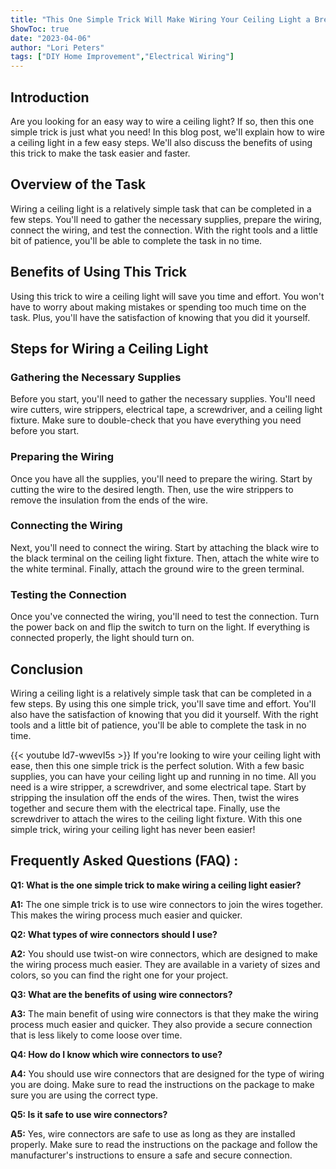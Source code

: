 ```yaml
---
title: "This One Simple Trick Will Make Wiring Your Ceiling Light a Breeze!"
ShowToc: true 
date: "2023-04-06"
author: "Lori Peters" 
tags: ["DIY Home Improvement","Electrical Wiring"]
---
```

## Introduction
Are you looking for an easy way to wire a ceiling light? If so, then this one simple trick is just what you need! In this blog post, we'll explain how to wire a ceiling light in a few easy steps. We'll also discuss the benefits of using this trick to make the task easier and faster. 

## Overview of the Task
Wiring a ceiling light is a relatively simple task that can be completed in a few steps. You'll need to gather the necessary supplies, prepare the wiring, connect the wiring, and test the connection. With the right tools and a little bit of patience, you'll be able to complete the task in no time.

## Benefits of Using This Trick
Using this trick to wire a ceiling light will save you time and effort. You won't have to worry about making mistakes or spending too much time on the task. Plus, you'll have the satisfaction of knowing that you did it yourself.

## Steps for Wiring a Ceiling Light

### Gathering the Necessary Supplies
Before you start, you'll need to gather the necessary supplies. You'll need wire cutters, wire strippers, electrical tape, a screwdriver, and a ceiling light fixture. Make sure to double-check that you have everything you need before you start.

### Preparing the Wiring
Once you have all the supplies, you'll need to prepare the wiring. Start by cutting the wire to the desired length. Then, use the wire strippers to remove the insulation from the ends of the wire.

### Connecting the Wiring
Next, you'll need to connect the wiring. Start by attaching the black wire to the black terminal on the ceiling light fixture. Then, attach the white wire to the white terminal. Finally, attach the ground wire to the green terminal.

### Testing the Connection
Once you've connected the wiring, you'll need to test the connection. Turn the power back on and flip the switch to turn on the light. If everything is connected properly, the light should turn on.

## Conclusion
Wiring a ceiling light is a relatively simple task that can be completed in a few steps. By using this one simple trick, you'll save time and effort. You'll also have the satisfaction of knowing that you did it yourself. With the right tools and a little bit of patience, you'll be able to complete the task in no time.

{{< youtube ld7-wwevI5s >}} 
If you're looking to wire your ceiling light with ease, then this one simple trick is the perfect solution. With a few basic supplies, you can have your ceiling light up and running in no time. All you need is a wire stripper, a screwdriver, and some electrical tape. Start by stripping the insulation off the ends of the wires. Then, twist the wires together and secure them with the electrical tape. Finally, use the screwdriver to attach the wires to the ceiling light fixture. With this one simple trick, wiring your ceiling light has never been easier!

## Frequently Asked Questions (FAQ) :
**Q1: What is the one simple trick to make wiring a ceiling light easier?**

**A1:** The one simple trick is to use wire connectors to join the wires together. This makes the wiring process much easier and quicker. 

**Q2: What types of wire connectors should I use?**

**A2:** You should use twist-on wire connectors, which are designed to make the wiring process much easier. They are available in a variety of sizes and colors, so you can find the right one for your project. 

**Q3: What are the benefits of using wire connectors?**

**A3:** The main benefit of using wire connectors is that they make the wiring process much easier and quicker. They also provide a secure connection that is less likely to come loose over time. 

**Q4: How do I know which wire connectors to use?**

**A4:** You should use wire connectors that are designed for the type of wiring you are doing. Make sure to read the instructions on the package to make sure you are using the correct type. 

**Q5: Is it safe to use wire connectors?**

**A5:** Yes, wire connectors are safe to use as long as they are installed properly. Make sure to read the instructions on the package and follow the manufacturer's instructions to ensure a safe and secure connection.





